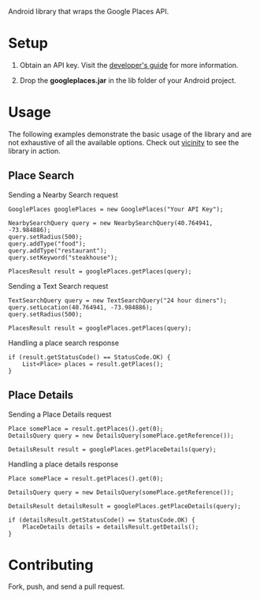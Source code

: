 Android library that wraps the Google Places API.

Setup
=====

1) Obtain an API key.  Visit the <a href="https://developers.google.com/places/documentation/">developer's guide</a> for more information.

2) Drop the <b>googleplaces.jar</b> in the lib folder of your Android project.

Usage
=====

The following examples demonstrate the basic usage of the library and are not exhaustive of all the available options.  Check out <a href="https://github.com/gmarz/vicinity">vicinity</a> to see the library in action.

Place Search
------------

Sending a Nearby Search request

    GooglePlaces googlePlaces = new GooglePlaces("Your API Key");

    NearbySearchQuery query = new NearbySearchQuery(40.764941, -73.984886);
    query.setRadius(500);
    query.addType("food");
    query.addType("restaurant");
    query.setKeyword("steakhouse");
    
    PlacesResult result = googlePlaces.getPlaces(query);

Sending a Text Search request

    TextSearchQuery query = new TextSearchQuery("24 hour diners");
    query.setLocation(40.764941, -73.984886);
    query.setRadius(500);
    
    PlacesResult result = googlePlaces.getPlaces(query);

Handling a place search response

    if (result.getStatusCode() == StatusCode.OK) {
        List<Place> places = result.getPlaces();
    }
        
Place Details
-------------

Sending a Place Details request

    Place somePlace = result.getPlaces().get(0);
    DetailsQuery query = new DetailsQuery(somePlace.getReference());
    
    DetailsResult result = googlePlaces.getPlaceDetails(query);

Handling a place details response

    Place somePlace = result.getPlaces().get(0);
    
    DetailsQuery query = new DetailsQuery(somePlace.getReference());
    
    DetailsResult detailsResult = googlePlaces.getPlaceDetails(query);
    
    if (detailsResult.getStatusCode() == StatusCode.OK) {
        PlaceDetails details = detailsResult.getDetails();
    }

Contributing
============

Fork, push, and send a pull request.
